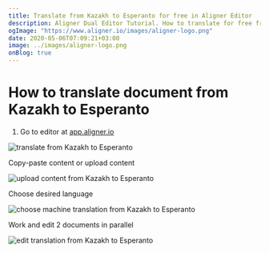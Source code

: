 ```yaml
---
title: Translate from Kazakh to Esperanto for free in Aligner Editor
description: Aligner Dual Editor Tutorial. How to translate for free from Kazakh to Esperanto. Aligner is multilingual document management platform. 
ogImage: "https://www.aligner.io/images/aligner-logo.png"
date: 2020-05-06T07:09:21+03:00
image: ../images/aligner-logo.png
onBlog: true
---
```


# How to translate document from Kazakh to Esperanto

1. Go to editor at [app.aligner.io](https://app.aligner.io "Aligner App web page")

![translate from Kazakh to Esperanto](../aligner-blank-editor.png "translate from Kazakh to Esperanto")

Copy-paste content or upload content

![upload content from Kazakh to Esperanto](../aligner-uploaded-document.png "upload content from Kazakh to Esperanto")

Choose desired language

![choose machine translation from Kazakh to Esperanto](../aligner-language-dropdown.png "choose machine translation from Kazakh to Esperanto")

Work and edit 2 documents in parallel

![edit translation from Kazakh to Esperanto](../aligner-double-sitded-editor.png "edit translation from Kazakh to Esperanto")

